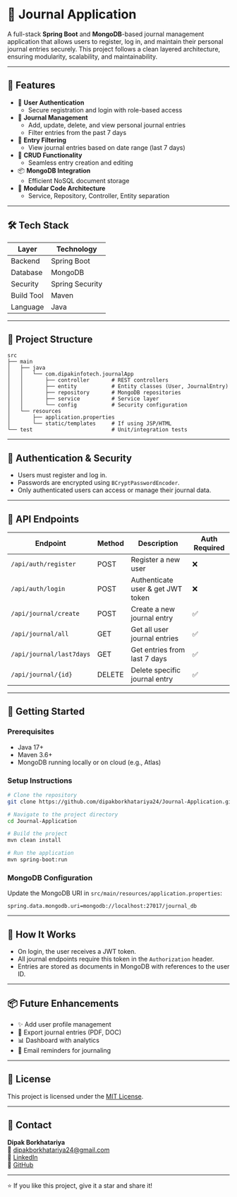 
# 📝 Journal Application

A full-stack **Spring Boot** and **MongoDB**-based journal management application that allows users to register, log in, and maintain their personal journal entries securely. This project follows a clean layered architecture, ensuring modularity, scalability, and maintainability.

---

## 📌 Features

- 🔐 **User Authentication**
  - Secure registration and login with role-based access
- 📘 **Journal Management**
  - Add, update, delete, and view personal journal entries
  - Filter entries from the past 7 days
- 📅 **Entry Filtering**
  - View journal entries based on date range (last 7 days)
- 🧾 **CRUD Functionality**
  - Seamless entry creation and editing
- 📦 **MongoDB Integration**
  - Efficient NoSQL document storage
- 🧩 **Modular Code Architecture**
  - Service, Repository, Controller, Entity separation

---

## 🛠️ Tech Stack

| Layer      | Technology       |
|------------|------------------|
| Backend    | Spring Boot      |
| Database   | MongoDB          |
| Security   | Spring Security  |
| Build Tool | Maven            |
| Language   | Java             |

---

## 📁 Project Structure

```
src
├── main
│   ├── java
│   │   └── com.dipakinfotech.journalApp
│   │       ├── controller       # REST controllers
│   │       ├── entity           # Entity classes (User, JournalEntry)
│   │       ├── repository       # MongoDB repositories
│   │       ├── service          # Service layer
│   │       └── config           # Security configuration
│   └── resources
│       ├── application.properties
│       └── static/templates     # If using JSP/HTML
└── test                         # Unit/integration tests
```

---

## 🔐 Authentication & Security

- Users must register and log in.
- Passwords are encrypted using `BCryptPasswordEncoder`.
- Only authenticated users can access or manage their journal data.

---

## 🧪 API Endpoints

| Endpoint                     | Method | Description                        | Auth Required |
|-----------------------------|--------|------------------------------------|----------------|
| `/api/auth/register`        | POST   | Register a new user                | ❌             |
| `/api/auth/login`           | POST   | Authenticate user & get JWT token  | ❌             |
| `/api/journal/create`       | POST   | Create a new journal entry         | ✅             |
| `/api/journal/all`          | GET    | Get all user journal entries       | ✅             |
| `/api/journal/last7days`    | GET    | Get entries from last 7 days       | ✅             |
| `/api/journal/{id}`         | DELETE | Delete specific journal entry      | ✅             |

---

## 🚀 Getting Started

### Prerequisites

- Java 17+
- Maven 3.6+
- MongoDB running locally or on cloud (e.g., Atlas)

### Setup Instructions

```bash
# Clone the repository
git clone https://github.com/dipakborkhatariya24/Journal-Application.git

# Navigate to the project directory
cd Journal-Application

# Build the project
mvn clean install

# Run the application
mvn spring-boot:run
```

### MongoDB Configuration

Update the MongoDB URI in `src/main/resources/application.properties`:

```properties
spring.data.mongodb.uri=mongodb://localhost:27017/journal_db
```

---

## 🧠 How It Works

- On login, the user receives a JWT token.
- All journal endpoints require this token in the `Authorization` header.
- Entries are stored as documents in MongoDB with references to the user ID.

---

## 📦 Future Enhancements

- ✨ Add user profile management
- 📂 Export journal entries (PDF, DOC)
- 📊 Dashboard with analytics
- 🔔 Email reminders for journaling

---

## 📃 License

This project is licensed under the [MIT License](https://opensource.org/licenses/MIT).

---


## 🤝 Contact

**Dipak Borkhatariya**  
📧 dipakborkhatariya24@gmail.com  
🔗 [LinkedIn](https://www.linkedin.com/in/dipak-borkhatariya/)  
🔗 [GitHub](https://github.com/dipakborkhatariya24)

---

⭐ If you like this project, give it a star and share it!

